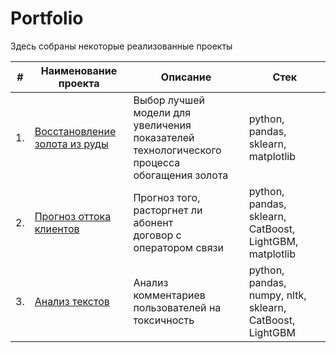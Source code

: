 # Portfolio

Здесь собраны некоторые реализованные проекты

| #    | Наименование проекта                | Описание                                                     | Стек                                                         |
| ---- | ------------------------------------------------------------ | ------------------------------------------------------------ | ------------------------------------------------------------ |
| 1.   | [Восстановление золота из руды](https://github.com/antiren/Portfolio/tree/main/Gold%20Recovery) | Выбор лучшей модели для увеличения <br/>показателей технологического процесса <br/>обогащения золота | python, pandas, sklearn, matplotlib       |
| 2.   | [Прогноз оттока клиентов](https://github.com/antiren/Portfolio/tree/main/Teledom%20Clients) | Прогноз того, расторгнет ли абонент <br/> договор с оператором связи | python, pandas, sklearn, CatBoost, LightGBM, matplotlib |
| 3.   | [Анализ текстов](https://github.com/antiren/Portfolio/tree/main/Toxic%20Comments) | Анализ комментариев пользователей на токсичность             | python, pandas, numpy, nltk, sklearn, CatBoost, LightGBM |
